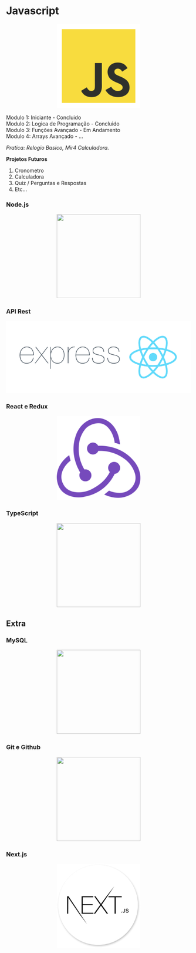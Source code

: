 # Javascript

<p align="center">
<img width="228" height="228" src="images/javascript.png">
</p>

Modulo 1: Iniciante - Concluido <br>
Modulo 2: Logica de Programação - Concluido <br>
Modulo 3: Funções Avançado - Em Andamento <br>
Modulo 4: Arrays Avançado - ...

*Pratica: Relogio Basico, Mir4 Calculadora.*

**Projetos Futuros**

1. Cronometro
2. Calculadora
3. Quiz / Perguntas e Respostas
4. Etc...

### Node.js

<p align="center">
<img width="228" height="228" src="https://cdn.iconscout.com/icon/free/png-256/node-js-1174925.png">
</p>


### API Rest
<p align="center">
<img src="images/expressjs2.png">
</p>


### React e Redux
<p align="center">
<img width="228" height="228" src="images/redux.png">
</p>


### TypeScript
<p align="center">
<img width="228" height="228" src="https://cdn.worldvectorlogo.com/logos/typescript-2.svg">
</p>

## Extra

### MySQL
<p align="center">
<img width="228" height="228" src="https://cdn-icons-png.flaticon.com/512/528/528260.png">
</p>


### Git e Github 
<p align="center">
<img width="228" height="228" src="https://cdn-icons-png.flaticon.com/512/25/25231.png">
</p>


### Next.js
<p align="center">
<img width="228" height="228" src="images/nextjs.png">
</p> 